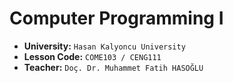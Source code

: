 # Computer Programming I
- **University:** `Hasan Kalyoncu University`
- **Lesson Code:** `COME103 / CENG111`
- **Teacher:** `Doç. Dr. Muhammet Fatih HASOĞLU`